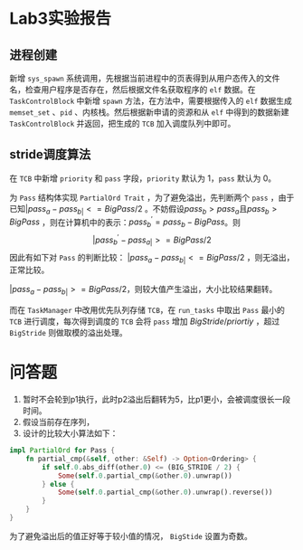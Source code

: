 # Lab3实验报告
## 进程创建
新增 `sys_spawn` 系统调用，先根据当前进程中的页表得到从用户态传入的文件名，检查用户程序是否存在，然后根据文件名获取程序的 `elf` 数据。在 `TaskControlBlock` 中新增 `spawn` 方法，在方法中，需要根据传入的 `elf` 数据生成 `memset_set` 、`pid` 、内核栈。然后根据新申请的资源和从 `elf` 中得到的数据新建 `TaskControlBlock` 并返回，把生成的 `TCB` 加入调度队列中即可。


## stride调度算法
在 `TCB` 中新增 `priority` 和 `pass` 字段，`priority` 默认为 1，`pass` 默认为 0。

为 `Pass` 结构体实现 `PartialOrd Trait` ，为了避免溢出，先判断两个 `pass` ，由于已知$|pass_a-pass_{b|}<= BigPass/2$ 。不妨假设$pass_{b}> pass_a$且$pass_{b}> BigPass$ ，则在计算机中的表示：$pass_{b}^{'} = pass_{b}- BigPass$。则
$$|pass_{b}^{'}-pass_{a|}>=BigPass/2$$
因此有如下对 `Pass` 的判断比较：
$|pass_a-pass_{b|}<= BigPass/2$ ，则无溢出，正常比较。

$|pass_a-pass_{b|}>= BigPass/2$，则较大值产生溢出，大小比较结果翻转。

而在 `TaskManager` 中改用优先队列存储 `TCB`，在 `run_tasks` 中取出 `Pass` 最小的 `TCB` 进行调度，每次得到调度的 `TCB` 会将 `pass` 增加 $BigStride/priortiy$ ，超过 `BigStride` 则做取模的溢出处理。
# 问答题
1. 暂时不会轮到p1执行，此时p2溢出后翻转为5，比p1更小，会被调度很长一段时间。
2. 假设当前存在序列，
3. 设计的比较大小算法如下：
```rust
impl PartialOrd for Pass {
    fn partial_cmp(&self, other: &Self) -> Option<Ordering> {
        if self.0.abs_diff(other.0) <= (BIG_STRIDE / 2) {
            Some(self.0.partial_cmp(&other.0).unwrap())
        } else {
            Some(self.0.partial_cmp(&other.0).unwrap().reverse())
        }
    }
}
```
为了避免溢出后的值正好等于较小值的情况， `BigStide` 设置为奇数。